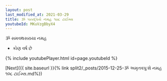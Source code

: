 ```yaml
---
layout: post
last_modified_at: 2021-03-29
title: ૐ પરરદ્ધયે નમહ ૧૦૮ ટાઈમ્સ
youtubeId: MKuVzgBbyX4
---
```

 
 
 ૐ સમવથસરાયા નમહ  
 
 -  કોણ વર્ષ છે 
 
  
 
  
 
 
 
 
 
 


{% include youtubePlayer.html id=page.youtubeId %}
 
[Next]({{ site.baseurl }}{% link  split2/_posts/2015-12-25-ૐ અમૃતવપુઃશે નમહ ૧૦૮ ટાઈમ્સ.md%})
 
